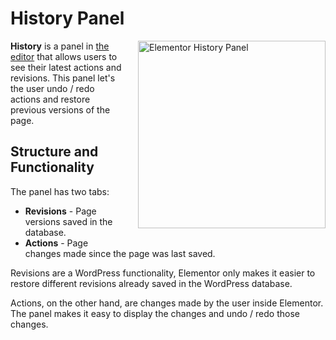 # History Panel

<Badge type="tip" vertical="top" text="Elementor Core" /> <Badge type="warning" vertical="top" text="Basic" />

<img :src="$withBase('/assets/img/history-panel.png')" alt="Elementor History Panel" style="float: right; width: 300px; margin-left: 20px; margin-bottom: 20px;">

**History** is a panel in [the editor](./editor/) that allows users to see their latest actions and revisions. This panel let's the user undo / redo actions and restore previous versions of the page.

## Structure and Functionality

The panel has two tabs:

* **Revisions** - Page versions saved in the database.
* **Actions** - Page changes made since the page was last saved.

Revisions are a WordPress functionality, Elementor only makes it easier to restore different revisions already saved in the WordPress database.

Actions, on the other hand, are changes made by the user inside Elementor. The panel makes it easy to display the changes and undo / redo those changes.
